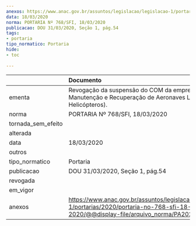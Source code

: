 ```yaml
---
anexos: https://www.anac.gov.br/assuntos/legislacao/legislacao-1/portarias/2020/portaria-no-768-sfi-18-03-2020/@@display-file/arquivo_norma/PA2020-0768.pdf
data: 18/03/2020
norma: PORTARIA Nº 768/SFI, 18/03/2020
publicacao: DOU 31/03/2020, Seção 1, pág.54
tags:
- portaria
tipo_normatico: Portaria
hide: 
- toc 
 
---
```


|                    | Documento                                                                                                                                           |
|:-------------------|:----------------------------------------------------------------------------------------------------------------------------------------------------|
| ementa             | Revogação da suspensão do COM da empresa Asas Manutenção e Recuperação de Aeronaves Ltda (Fênix Helicópteros).                                      |
| norma              | PORTARIA Nº 768/SFI, 18/03/2020                                                                                                                     |
| tornada_sem_efeito |                                                                                                                                                     |
| alterada           |                                                                                                                                                     |
| data               | 18/03/2020                                                                                                                                          |
| outros             |                                                                                                                                                     |
| tipo_normatico     | Portaria                                                                                                                                            |
| publicacao         | DOU 31/03/2020, Seção 1, pág.54                                                                                                                     |
| revogada           |                                                                                                                                                     |
| em_vigor           |                                                                                                                                                     |
| anexos             | https://www.anac.gov.br/assuntos/legislacao/legislacao-1/portarias/2020/portaria-no-768-sfi-18-03-2020/@@display-file/arquivo_norma/PA2020-0768.pdf |